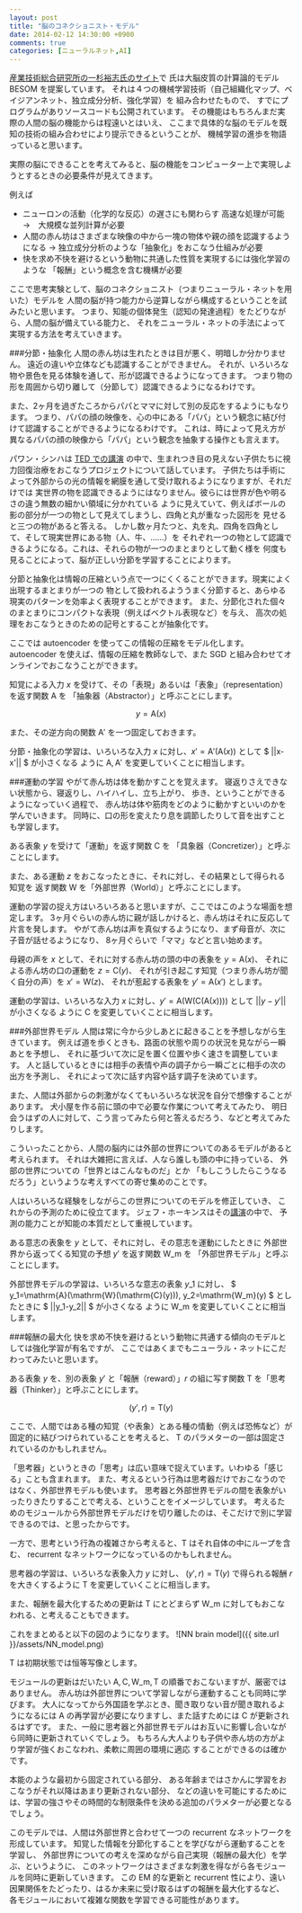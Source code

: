```yaml
---
layout: post
title: "脳のコネクショニスト・モデル"
date: 2014-02-12 14:30:00 +0900
comments: true
categories: [ニューラルネット,AI]
---
```


[産業技術総合研究所の一杉裕志氏のサイト](https://staff.aist.go.jp/y-ichisugi/j-index.html)で
氏は大脳皮質の計算論的モデル BESOM を提案しています。
それは４つの機械学習技術（自己組織化マップ、ベイジアンネット、独立成分分析、強化学習）を
組み合わせたもので、
すでにプログラムがありソースコードも公開されています。
その機能はもちろんまだ実際の人間の脳の機能からは程遠いとはいえ、
ここまで具体的な脳のモデルを既知の技術の組み合わせにより提示できるということが、
機械学習の進歩を物語っていると思います。

実際の脳にできることを考えてみると、脳の機能をコンピューター上で実現しようとするときの必要条件が見えてきます。

例えば

- ニューロンの活動（化学的な反応）の遅さにも関わらす
  高速な処理が可能　→　大規模な並列計算が必要
- 人間の赤ん坊はさまざまな映像の中から一塊の物体や親の顔を認識するようになる
  → 独立成分分析のような「抽象化」をおこなう仕組みが必要
- 快を求め不快を避けるという動物に共通した性質を実現するには強化学習のような
 「報酬」という概念を含む機構が必要

ここで思考実験として、脳のコネクショニスト（つまりニューラル・ネットを用いた）モデルを
人間の脳が持つ能力から逆算しながら構成するということを試みたいと思います。
つまり、知能の個体発生（認知の発達過程）をたどりながら、人間の脳が備えている能力と、
それをニューラル・ネットの手法によって実現する方法を考えていきます。

<!-- more -->

###分節・抽象化
人間の赤ん坊は生れたときは目が悪く、明暗しか分かりません。
遠近の違いや立体なども認識することができません。
それが、いろいろな物や景色を見る体験を通して、形が認識できるようになってきます。
つまり物の形を周囲から切り離して（分節して）認識できるようになるわけです。

また、2ヶ月を過ぎたころからパパとママに対して別の反応をするようにもなります。
つまり、パパの顔の映像を、心の中にある「パパ」という観念に結び付けて認識することができるようになるわけです。
これは、時によって見え方が異なるパパの顔の映像から「パパ」という観念を抽象する操作とも言えます。

パワン・シンハは [TED での講演](http://www.ted.com/talks/pawan_sinha_on_how_brains_learn_to_see.html)
の中で、生まれつき目の見えない子供たちに視力回復治療をおこなうプロジェクトについて話しています。
子供たちは手術によって外部からの光の情報を網膜を通して受け取れるようになりますが、それだけでは
実世界の物を認識できるようにはなりません。彼らには世界が色や明るさの違う無数の細かい領域に分かれている
ように見えていて、例えばボールの影の部分が一つの物として見えてしまうし、四角と丸が重なった図形を
見せると三つの物があると答える。
しかし数ヶ月たつと、丸を丸、四角を四角として、そして現実世界にある物（人、牛、……）を
それぞれ一つの物として認識できるようになる。これは、それらの物が一つのまとまりとして動く様を
何度も見ることによって、脳が正しい分節を学習することによります。

分節と抽象化は情報の圧縮という点で一つにくくることができます。現実によく出現するまとまりが一つの
物として扱われるよううまく分節すると、あらゆる現実のパターンを効率よく表現することができます。
また、分節化された個々のまとまりにコンパクトな表現（例えばベクトル表現など）を与え、
高次の処理をおこなうときのための記号とすることが抽象化です。

ここでは autoencoder を使ってこの情報の圧縮をモデル化します。
autoencoder を使えば、情報の圧縮を教師なしで、また SGD と組み合わせてオンラインでおこなうことができます。

知覚による入力 $x$ を受けて、その「表現」あるいは「表象」（representation）を返す関数 A を
「抽象器（Abstractor）」と呼ぶことにします。

$$
y = \mathrm{A}(x)
$$

また、その逆方向の関数 $\mathrm{A'}$ を一つ固定しておきます。

分節・抽象化の学習は、いろいろな入力 $x$ に対し、$x'=\mathrm{A'}(\mathrm{A}(x))$ として $ ||x-x'|| $ が小さくなる
ように $\mathrm{A}, \mathrm{A'}$ を変更していくことに相当します。


###運動の学習
やがて赤ん坊は体を動かすことを覚えます。
寝返りさえできない状態から、寝返りし、ハイハイし、立ち上がり、
歩き、ということができるようになっていく過程で、
赤ん坊は体や筋肉をどのように動かすといいのかを学んでいきます。
同時に、口の形を変えたり息を調節したりして音を出すことも学習します。

ある表象 $y$ を受けて「運動」を返す関数 $\mathrm{C}$ を
「具象器（Concretizer）」と呼ぶことにします。

また、ある運動 $z$ をおこなったときに、それに対し、その結果として得られる知覚を
返す関数 $\mathrm{W}$ を「外部世界（World）」と呼ぶことにします。

運動の学習の捉え方はいろいろあると思いますが、ここではこのような場面を想定します。
3ヶ月ぐらいの赤ん坊に親が話しかけると、赤ん坊はそれに反応して片言を発します。
やがて赤ん坊は声を真似するようになり、まず母音が、次に子音が話せるようになり、
8ヶ月ぐらいで「ママ」などと言い始めます。

母親の声を $x$ として、それに対する赤ん坊の頭の中の表象を $y=\mathrm{A}(x)$、
それによる赤ん坊の口の運動を $z=\mathrm{C}(y)$、
それが引き起こす知覚（つまり赤ん坊が聞く自分の声）を $x'=\mathrm{W}(z)$、
それが惹起する表象を $y'=\mathrm{A}(x')$ とします。

運動の学習は、いろいろな入力 $x$ に対し、$y'=\mathrm{A}(\mathrm{W}(\mathrm{C}(\mathrm{A}(x))))$ として $||y-y'||$ が小さくなる
ように $\mathrm{C}$ を変更していくことに相当します。

###外部世界モデル
人間は常に今から少しあとに起きることを予想しながら生きています。
例えば道を歩くときも、路面の状態や周りの状況を見ながら一瞬あとを予想し、
それに基づいて次に足を置く位置や歩く速さを調整しています。
人と話しているときには相手の表情や声の調子から一瞬ごとに相手の次の出方を予測し、
それによって次に話す内容や話す調子を決めています。

また、人間は外部からの刺激がなくてもいろいろな状況を自分で想像することがあります。
犬小屋を作る前に頭の中で必要な作業について考えてみたり、
明日会うはずの人に対して、こう言ってみたら何と答えるだろう、などと考えてみたりします。

こういったことから、人間の脳内には外部の世界についてのあるモデルがあると考えられます。
それは大雑把に言えば、人なら誰しも頭の中に持っている、
外部の世界についての「世界とはこんなものだ」とか
「もしこうしたらこうなるだろう」というような考えすべての寄せ集めのことです。

人はいろいろな経験をしながらこの世界についてのモデルを修正していき、
これからの予測のために役立てます。
ジェフ・ホーキンスはその[講演](http://www.ted.com/talks/jeff_hawkins_on_how_brain_science_will_change_computing.html)の中で、
予測の能力ことが知能の本質だとして重視しています。

ある意志の表象を $y$ として、それに対し、その意志を運動にしたときに
外部世界から返ってくる知覚の予想 $y'$ を返す関数 $\mathrm{W\_m}$ を
「外部世界モデル」と呼ぶことにします。

外部世界モデルの学習は、いろいろな意志の表象 $y\_1$ に対し、
$ y\_1=\mathrm{A}(\mathrm{W}(\mathrm{C}(y))), y\_2=\mathrm{W\_m}(y) $ としたときに $ ||y\_1-y\_2|| $ が小さくなる
ように $\mathrm{W\_m}$ を変更していくことに相当します。

###報酬の最大化
快を求め不快を避けるという動物に共通する傾向のモデルとしては強化学習が有名ですが、
ここではあくまでもニューラル・ネットにこだわってみたいと思います。

ある表象 $y$ を、別の表象 $y'$ と「報酬（reward）」$r$ の組に写す関数 $\mathrm{T}$ を「思考器（Thinker）」と呼ぶことにします。

$$
(y', r) = \mathrm{T}(y)
$$

ここで、人間ではある種の知覚（や表象）とある種の情動（例えば恐怖など）が固定的に結びつけられていることを考えると、
$\mathrm{T}$ のパラメターの一部は固定されているのかもしれません。

「思考器」というときの「思考」は広い意味で捉えています。いわゆる「感じる」ことも含まれます。
また、考えるという行為は思考器だけでおこなうのではなく、外部世界モデルも使います。
思考器と外部世界モデルの間を表象がいったりきたりすることで考える、ということをイメージしています。
考えるためのモジュールから外部世界モデルだけを切り離したのは、そこだけで別に学習できるのでは、と思ったからです。

一方で、思考という行為の複雑さから考えると、$\mathrm{T}$ はそれ自体の中にループを含む、
recurrent なネットワークになっているのかもしれません。

思考器の学習は、いろいろな表象入力 $y$ に対し、
$(y', r) = \mathrm{T}(y)$ で得られる報酬 $r$ を大きくするように $\mathrm{T}$ を変更していくことに相当します。

また、報酬を最大化するための更新は $\mathrm{T}$ にとどまらず $\mathrm{W\_m}$ に対してもおこなわれる、と考えることもできます。

これをまとめると以下の図のようになります。
![NN brain model]({{ site.url }}/assets/NN_model.png)

$\mathrm{T}$ は初期状態では恒等写像とします。

モジュールの更新はだいたい $\mathrm{A}, \mathrm{C}, \mathrm{W\_m}, \mathrm{T}$ の順番でおこないますが、厳密ではありません。
赤ん坊は外部世界について学習しながら運動することも同時に学びます。
大人になってから外国語を学ぶとき、聞き取りない音が聞き取れるようになるには $\mathrm{A}$ 
の再学習が必要になりますし、また話すためには $\mathrm{C}$ が更新されるはずです。
また、一般に思考器と外部世界モデルはお互いに影響し合いながら同時に更新されていくでしょう。
もちろん大人よりも子供や赤ん坊の方がより学習が強くおこなわれ、柔軟に周囲の環境に適応
することができるのは確かです。

本能のような最初から固定されている部分、
ある年齢まではさかんに学習をおこなうがそれ以降はあまり更新されない部分、
などの違いを可能にするためには、学習の強さやその時間的な制限条件を決める追加のパラメターが必要となるでしょう。

このモデルでは、人間は外部世界と合わせて一つの recurrent なネットワークを形成しています。
知覚した情報を分節化することを学びながら運動することを学習し、
外部世界についての考えを深めながら自己実現（報酬の最大化）を学ぶ、というように、
このネットワークはさまざまな刺激を得ながら各モジュールを同時に更新していきます。
この EM 的な更新と recurrent 性により、遠い因果関係をたどったり、はるか未来に受け取るはずの報酬を最大化するなど、
各モジュールにおいて複雑な関数を学習できる可能性があります。


